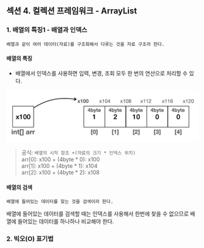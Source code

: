 ## 섹션 4. 컬렉션 프레임워크 - ArrayList

### 1. 배열의 특징1 - 배열과 인덱스
`배열과 같이 여러 데이터(자료)를 구조화해서 다루는 것을 자료 구조라 한다.`

#### 배열의 특징
- 배열에서 인덱스를 사용하면 입력, 변경, 조회 모두 한 번의 연산으로 처리할 수 있다.

![배역 메모리 그림](https://github.com/somminn/TIL/blob/main/image/%EC%8A%A4%ED%81%AC%EB%A6%B0%EC%83%B7%202025-03-17%20%EC%98%A4%ED%9B%84%209.32.19.png?raw=true)
>공식: `배열의 시작 참조 +(자료의 크기 * 인덱스 위치)`  
arr[0]: x100 + (4byte * 0): x100  
arr[1]: x100 + (4byte * 1): x104  
arr[2]: x100 + (4byte * 2): x108

#### 배열의 검색 
`배열에 들어있는 데이터를 찾는 것을 검색이라 한다.`

배열에 들어있는 데이터를 검색할 때는 인덱스를 사용해서 한번에 찾을 수 없으므로 배열에 들어있는 데이터를 하나하나 비교해야 한다.


### 2. 빅오(O) 표기법
